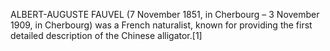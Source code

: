 ALBERT-AUGUSTE FAUVEL (7 November 1851, in Cherbourg – 3 November 1909, in Cherbourg) was a French naturalist, known for providing the first detailed description of the Chinese alligator.[1]
